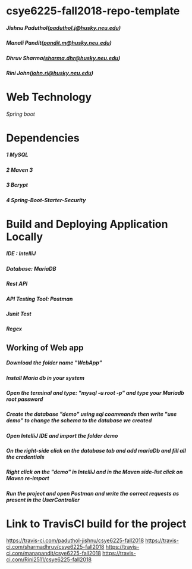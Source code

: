 # csye6225-fall2018-repo-template
  
##### Jishnu Paduthol(paduthol.j@husky.neu.edu) 
##### Manali Pandit(pandit.m@husky.neu.edu)
##### Dhruv Sharma(sharma.dhr@husky.neu.edu)  
##### Rini John(john.ri@husky.neu.edu)

# Web Technology
###### Spring boot 

# Dependencies
##### 1 MySQL
##### 2 Maven 3
##### 3 Bcrypt
##### 4 Spring-Boot-Starter-Security

# Build and Deploying Application Locally
##### IDE : IntelliJ
##### Database: MariaDB
##### Rest API
##### API Testing Tool: Postman
##### Junit Test
##### Regex 

## Working of Web app
##### Download the folder name "WebApp"
##### Install Maria db in your system
##### Open the terminal and type: "mysql -u root -p" and type your Mariadb root password
##### Create the database "demo" using sql coammands then write "use demo" to change the schema to the database we created
##### Open IntelliJ IDE and import the folder demo
##### On the right-side click on the database tab and add mariaDb and fill all the credentials
##### Right click on the "demo" in IntelliJ and in the Maven side-list click on Maven re-import
##### Run the project and open Postman and write the correct requests as present in the UserController


# Link to TravisCI build for the project
https://travis-ci.com/paduthol-jishnu/csye6225-fall2018
https://travis-ci.com/sharmadhruv/csye6225-fall2018
https://travis-ci.com/manapandit/csye6225-fall2018
https://travis-ci.com/Rini2511/csye6225-fall2018

